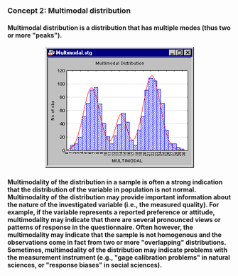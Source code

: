 ### Concept 2: Multimodal distribution
#### Multimodal distribution is a distribution that has multiple modes (thus two or more "peaks").
<p align="center">
<img src="/images/106.gif"><br/>
</p>

#### Multimodality of the distribution in a sample is often a strong indication that the distribution of the variable in population is not normal. Multimodality of the distribution may provide important information about the nature of the investigated variable (i.e., the measured quality). For example, if the variable represents a reported preference or attitude, multimodality may indicate that there are several pronounced views or patterns of response in the questionnaire. Often however, the multimodality may indicate that the sample is not homogenous and the observations come in fact from two or more "overlapping" distributions. Sometimes, multimodality of the distribution may indicate problems with the measurement instrument (e.g., "gage calibration problems" in natural sciences, or "response biases" in social sciences).

